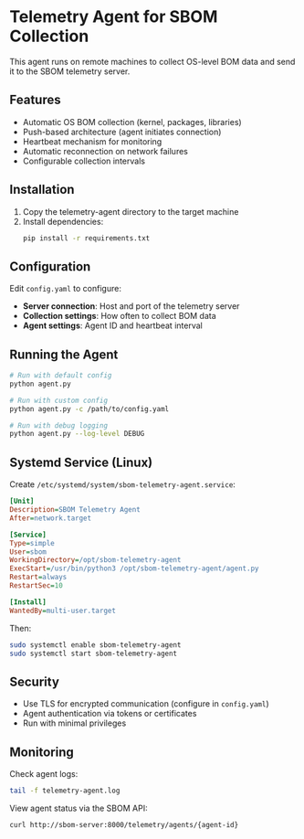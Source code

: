 # Telemetry Agent for SBOM Collection

This agent runs on remote machines to collect OS-level BOM data and send it to the SBOM telemetry server.

## Features

- Automatic OS BOM collection (kernel, packages, libraries)
- Push-based architecture (agent initiates connection)
- Heartbeat mechanism for monitoring
- Automatic reconnection on network failures
- Configurable collection intervals

## Installation

1. Copy the telemetry-agent directory to the target machine
2. Install dependencies:
   ```bash
   pip install -r requirements.txt
   ```

## Configuration

Edit `config.yaml` to configure:

- **Server connection**: Host and port of the telemetry server
- **Collection settings**: How often to collect BOM data
- **Agent settings**: Agent ID and heartbeat interval

## Running the Agent

```bash
# Run with default config
python agent.py

# Run with custom config
python agent.py -c /path/to/config.yaml

# Run with debug logging
python agent.py --log-level DEBUG
```

## Systemd Service (Linux)

Create `/etc/systemd/system/sbom-telemetry-agent.service`:

```ini
[Unit]
Description=SBOM Telemetry Agent
After=network.target

[Service]
Type=simple
User=sbom
WorkingDirectory=/opt/sbom-telemetry-agent
ExecStart=/usr/bin/python3 /opt/sbom-telemetry-agent/agent.py
Restart=always
RestartSec=10

[Install]
WantedBy=multi-user.target
```

Then:
```bash
sudo systemctl enable sbom-telemetry-agent
sudo systemctl start sbom-telemetry-agent
```

## Security

- Use TLS for encrypted communication (configure in `config.yaml`)
- Agent authentication via tokens or certificates
- Run with minimal privileges

## Monitoring

Check agent logs:
```bash
tail -f telemetry-agent.log
```

View agent status via the SBOM API:
```bash
curl http://sbom-server:8000/telemetry/agents/{agent-id}
```
